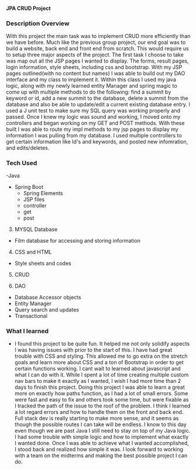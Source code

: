#### JPA CRUD Project



### Description Overview

With this project the main task was to implement CRUD more efficiently than we have before. Much like the previous group project, our end goal was to build a website, back end and front end from scratch. This would require us to setup three major aspects of the project. The first task I choose to take was map out all the JSP pages I wanted to display. The forms, result pages, login information, style sheets, including css and bootstrap. With my JSP pages outlined(with no content but names) I was able to build out my DAO interface and my class to implement it. Within this class I used my java logic, along with my newly learned entity Manager and spring magic to come up with multiple methods to do the following: find a summit by keyword or id, add a new summit to the database, delete a summit from the database and also be able to update/edit a current existing database entry. I used a J unit test to make sure my SQL query was working properly and passed. Once I knew my logic was sound and working, I moved onto my controllers and began working on my GET and POST methods. With these built I was able to route my impl methods to my jsp pages to display my information I was pulling from my database. I used multiple controllers to get certain information like Id's and keywords, and posted new infomration, and edits/deletes. 

### Tech Used
-Java


- Spring Boot
  - Spring Elements
  - JSP files
  - controller
  - get
  - post

3. MYSQL Database
  - Film database for accessing and storing information

4. CSS and HTML
  - Style sheets and codes

5. CRUD

6. DAO
  - Database Accessor objects
  - Entity Manager
  - Query search and updates
  - Transactional



### What I learned

- I found this project to be quite fun. It helped me not only solidify aspects I was having issues with prior to the start of this. I have had great trouble with CSS and styling. This allowed me to go extra on the stretch goals and learn more about CSS and a ton of Bootstrap in order to get certain functions working. I cant wait to learned about javascript and what I can do with it. While I spent a lot of time creating multiple custom nav bars to make it exactly as I wanted, I wish I had more time than 2 days to finish this project.
Doing this project I was able to learn a great more on exactly how paths function, as I had a lot of small errors. Some were fast and easy to fix and others took some time, but were fixable as I tracked the path of the issue to the roof of the problem. I think I learned a lot regard errors and how to handle them on the front and back end. Full stack dev is really starting to make more sense, and it seems as though the possible routes I can take will be endless. I know to this day even though we are past Java I still need to stay on top of my Java logic. I had some trouble with simple logic and how to implement what exactly I wanted done. Once I was able to achieve what I wanted accomplished, I stood back and realized how simple it was. I look forward to working with a team on the midterms and making the best possible project I can do.
